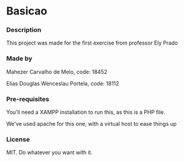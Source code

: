 # Basicao

### Description
This project was made for the first exercise from professor Ely Prado

### Made by
Mahezer Carvalho de Melo, code: 18452

Elias Douglas Wenceslau Portela, code: 18112

### Pre-requisites
You'll need a XAMPP installation to run this, as this is a PHP file. 

We've used apache for this one, with a virtual host to ease things up

### License
MIT. Do whatever you want with it.
